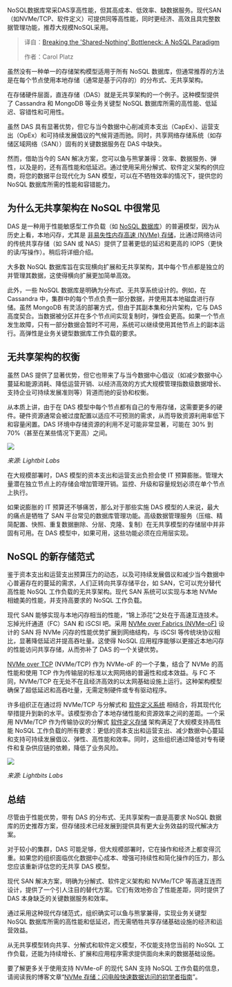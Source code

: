
<!--
title: 突破“无共享”瓶颈：NoSQL新范式
cover: https://cdn.thenewstack.io/media/2025/10/3df98bda-lights123.jpeg
summary: NoSQL数据库常采DAS享高性能，但其高成本、低效率、缺数据服务。现代SAN（如NVMe/TCP、软件定义）可提供同等高性能，同时更经济、高效且具完整数据管理功能，推荐大规模NoSQL采用。
-->

NoSQL数据库常采DAS享高性能，但其高成本、低效率、缺数据服务。现代SAN（如NVMe/TCP、软件定义）可提供同等高性能，同时更经济、高效且具完整数据管理功能，推荐大规模NoSQL采用。

> 译自：[Breaking the 'Shared-Nothing' Bottleneck: A NoSQL Paradigm](https://thenewstack.io/breaking-the-shared-nothing-bottleneck-a-nosql-paradigm/)
> 
> 作者：Carol Platz

虽然没有一种单一的存储架构模型适用于所有 NoSQL 数据库，但通常推荐的方法是在每个节点使用本地存储（通常是基于闪存的）的分布式、无共享架构。

在存储硬件层面，直连存储（DAS）就是无共享架构的一个例子。这种模型提供了 Cassandra 和 MongoDB 等业务关键型 NoSQL 数据库所需的高性能、低延迟、容错性和可用性。

虽然 DAS 具有显著优势，但它与当今数据中心削减资本支出（CapEx）、运营支出（OpEx）和可持续发展倡议的气候背道而驰。同时，共享网络存储系统（如存储区域网络（SAN））固有的关键数据服务在 DAS 中缺失。

然而，借助当今的 SAN 解决方案，您可以鱼与熊掌兼得：效率、数据服务、弹性，以及是的，还有高性能和低延迟。通过使用采用分解式、软件定义架构的供应商，将您的数据平台现代化为 SAN 模型，可以在不牺牲效率的情况下，提供您的 NoSQL 数据库所需的性能和容错能力。

## 为什么无共享架构在 NoSQL 中很常见

DAS 是一种用于性能敏感型工作负载（如 [NoSQL 数据库](https://thenewstack.io/nosql-database-growth-has-slowed-but-ai-is-driving-demand/)）的普遍模型，因为从历史上看，本地闪存，尤其是 [非易失性内存高速 (NVMe) 存储](https://www.lightbitslabs.com/nvme-over-tcp/?utm_source=TNS&utm_medium=article&utm_campaign=nov)，比通过网络访问的传统共享存储（如 SAN 或 NAS）提供了显著更低的延迟和更高的 IOPS（更快的读/写操作）。稍后将详细介绍。

大多数 NoSQL 数据库旨在实现横向扩展和无共享架构，其中每个节点都是独立的并管理其数据，这使得横向扩展更加简单高效。

此外，一些 NoSQL 数据库是明确为分布式、无共享系统设计的。例如，在 Cassandra 中，集群中的每个节点负责一部分数据，并使用其本地磁盘进行存储。虽然 MongoDB 有灵活的部署方式，但由于其副本集和分片架构，它与 DAS 高度契合。当数据被分区并在多个节点间实现复制时，弹性会更高。如果一个节点发生故障，只有一部分数据会暂时不可用，系统可以继续使用其他节点上的副本运行。高弹性是业务关键型数据库工作负载的要求。

## 无共享架构的权衡

虽然 DAS 提供了显著优势，但它也带来了与当今数据中心倡议（如减少数据中心蔓延和能源消耗、降低运营开销、以经济高效的方式大规模管理指数级数据增长、支持企业可持续发展准则等）背道而驰的妥协和权衡。

从本质上讲，由于在 DAS 模型中每个节点都有自己的专用存储，这需要更多的硬件。硬件资源通常会被过度配置以适应不可预测的需求，从而导致资源利用率低下和容量闲置。DAS 环境中存储资源的利用不足可能非常显著，可能在 30% 到 70%（甚至在某些情况下更高）之间。

[![](https://cdn.thenewstack.io/media/2025/10/9e7af2bf-image1-1024x276.png)](https://cdn.thenewstack.io/media/2025/10/9e7af2bf-image1-1024x276.png)

*来源: Lightbit Labs*

在大规模部署时，DAS 模型的资本支出和运营支出负担会使 IT 预算膨胀。管理大量潜在独立节点上的存储会增加管理开销。监控、升级和容量规划必须在单个节点上执行。

如果说膨胀的 IT 预算还不够痛苦，那么对于那些实施 DAS 模型的人来说，最大的痛点是牺牲了 SAN 平台常见的数据库管理功能。高级数据管理服务（压缩、精简配置、快照、重复数据删除、分层、克隆、复制）在无共享模型的存储层中并非固有可用。在 DAS 模型中，如果可用，这些功能必须在应用层实现。

## NoSQL 的新存储范式

鉴于资本支出和运营支出预算压力的动态，以及可持续发展倡议和减少当今数据中心普遍存在的蔓延的需求，人们正转向共享存储平台，如 SAN，它可以充分替代高性能 NoSQL 工作负载的无共享架构。现代 SAN 系统可以实现与本地 NVMe 相媲美的性能，并支持高要求的 NoSQL 工作负载。

现代 SAN 能够实现与本地闪存相当的性能，“锦上添花”之处在于高速互连技术。忘掉光纤通道（FC）SAN 和 iSCSI 吧。采用 [NVMe over Fabrics (NVMe-oF)](https://thenewstack.io/nvme-of-substantially-reduces-data-access-latency/) 设计的 SAN 将 NVMe 闪存的性能优势扩展到网络结构，与 iSCSI 等传统块协议相比，显著降低延迟并提高吞吐量。这使得 NoSQL 应用程序能够以更接近本地闪存的性能访问共享存储，从而弥补了 DAS 的一个关键优势。

[NVMe over TCP](https://www.lightbitslabs.com/nvme-over-tcp/?utm_source=tns&utm_medium=article&utm_campaign=nov) (NVMe/TCP) 作为 NVMe-oF 的一个子集，结合了 NVMe 的高性能和使用 TCP 作为传输层的标准以太网网络的普遍性和成本效益。与 FC 不同，NVMe/TCP 在无处不在且经济高效的以太网基础设施上运行。这种架构模型确保了超低延迟和高吞吐量，无需定制硬件或专有驱动程序。

许多组织正在通过将 NVMe/TCP 与分解式和 [软件定义系统](https://thenewstack.io/how-software-defined-storage-empowers-developers/) 相结合，将其现代化举措提升到新的水平。该模型弥合了本地存储性能和资源效率之间的差距。一个采用 NVMe/TCP 作为传输协议的分解式 [软件定义存储](https://www.lightbitslabs.com/product/?utm_source=TNS&utm_medium=article&utm_campaign=nov) 架构满足了大规模支持高性能 NoSQL 工作负载的所有要求：更低的资本支出和运营支出、减少数据中心蔓延和支持可持续发展倡议、弹性、高性能和效率。同时，这些组织通过降低对专有硬件和复杂供应链的依赖，降低了业务风险。

[![](https://cdn.thenewstack.io/media/2025/10/0cd0ccd7-image2-1024x316.png)](https://cdn.thenewstack.io/media/2025/10/0cd0ccd7-image2-1024x316.png)

*来源: Lightbits Labs*

## 总结

尽管由于性能优势，带有 DAS 的分布式、无共享架构一直是高要求 NoSQL 数据库的历史推荐方案，但存储技术已经发展到提供具有更大业务效益的现代解决方案。

对于较小的集群，DAS 可能足够，但大规模部署时，它在操作和经济上都变得沉重。如果您的组织面临优化数据中心成本、增强可持续性和简化操作的压力，那么您应该重新评估您的无共享 DAS 模型。

现代 SAN 解决方案，明确为分解式、软件定义架构和 NVMe/TCP 等高速互连而设计，提供了一个引人注目的替代方案。它们有效地弥合了性能差距，同时提供了 DAS 本身缺乏的关键数据服务和效率。

通过采用这种现代存储范式，组织确实可以鱼与熊掌兼得，实现业务关键型 NoSQL 数据库所需的高性能和低延迟，而无需牺牲共享存储基础设施的经济和运营效益。

从无共享模型转向共享、分解式和软件定义模型，不仅能支持您当前的 NoSQL 工作负载，还能为持续增长、扩展和应用程序需求提供面向未来的数据基础设施。

要了解更多关于使用支持 NVMe-oF 的现代 SAN 支持 NoSQL 工作负载的信息，请阅读我的博客文章“[NVMe 存储：闪电般快速数据访问的初学者指南](https://www.lightbitslabs.com/blog/nvme-storage-a-beginners-guide-to-lightning-fast-data-access/)”。